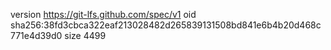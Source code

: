 version https://git-lfs.github.com/spec/v1
oid sha256:38fd3cbca322eaf213028482d265839131508bd841e6b4b20d468c771e4d39d0
size 4499

